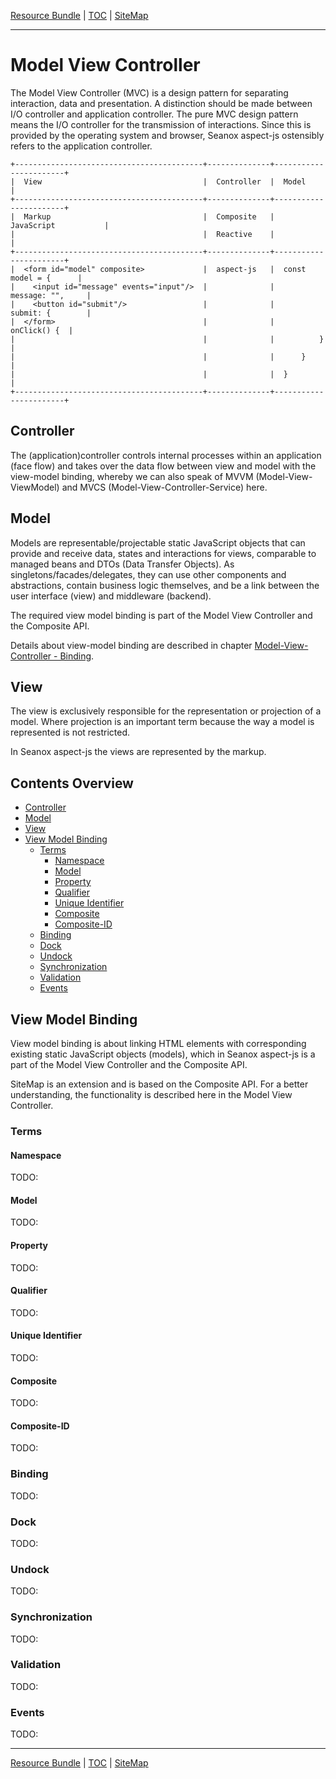 [Resource Bundle](message.md) | [TOC](README.md#model-view-controller) | [SiteMap](sitemap.md)
- - -

# Model View Controller

The Model View Controller (MVC) is a design pattern for separating interaction,
data and presentation. A distinction should be made between I/O controller and
application controller. The pure MVC design pattern means the I/O controller for
the transmission of interactions. Since this is provided by the operating system
and browser, Seanox aspect-js ostensibly refers to the application controller.

```
+------------------------------------------+--------------+-----------------------+
|  View                                    |  Controller  |  Model                |
+------------------------------------------+--------------+-----------------------+
|  Markup                                  |  Composite   |  JavaScript           |
|                                          |  Reactive    |                       |
+------------------------------------------+--------------+-----------------------+
|  <form id="model" composite>             |  aspect-js   |  const model = {      |
|    <input id="message" events="input"/>  |              |      message: "",     | 
|    <button id="submit"/>                 |              |      submit: {        |
|  </form>                                 |              |          onClick() {  |
|                                          |              |          }            |
|                                          |              |      }                |
|                                          |              |  }                    |
+------------------------------------------+--------------+-----------------------+
```


## Controller

The (application)controller controls internal processes within an application
(face flow) and takes over the data flow between view and model with the
view-model binding, whereby we can also speak of MVVM (Model-View-ViewModel) and
MVCS (Model-View-Controller-Service) here.


## Model

Models are representable/projectable static JavaScript objects that can provide
and receive data, states and interactions for views, comparable to managed beans
and DTOs (Data Transfer Objects). As singletons/facades/delegates, they can use
other components and abstractions, contain business logic themselves, and be a
link between the user interface (view) and middleware (backend).

The required view model binding is part of the Model View Controller and the
Composite API.

Details about view-model binding are described in chapter
[Model-View-Controller - Binding](mvc.md#binding).


## View

The view is exclusively responsible for the representation or projection of a
model. Where projection is an important term because the way a model is
represented is not restricted.

In Seanox aspect-js the views are represented by the markup.


## Contents Overview

* [Controller](#controller)
* [Model](#model)
* [View](#view)
* [View Model Binding](#view-model-binding)
  * [Terms](#terms)
    * [Namespace](#namespace)
    * [Model](#model)
    * [Property](#property)
    * [Qualifier](#qualifier)
    * [Unique Identifier](#unique-identifier)
    * [Composite](#composite)
    * [Composite-ID](#composite-id)
  * [Binding](#binding)
  * [Dock](#dock)
  * [Undock](#undock)
  * [Synchronization](#synchronization)
  * [Validation](#validation)
  * [Events](#events)


## View Model Binding

View model binding is about linking HTML elements with corresponding existing
static JavaScript objects (models), which in Seanox aspect-js is a part of the
Model View Controller and the Composite API.

SiteMap is an extension and is based on the Composite API. For a better
understanding, the functionality is described here in the Model View Controller.


### Terms


#### Namespace

TODO:


#### Model

TODO:


#### Property

TODO:


#### Qualifier

TODO:


#### Unique Identifier

TODO:


#### Composite

TODO:


#### Composite-ID

TODO:


### Binding

TODO:


### Dock

TODO:


### Undock

TODO:


### Synchronization

TODO:


### Validation

TODO:


### Events

TODO:


- - -

[Resource Bundle](message.md) | [TOC](README.md#model-view-controller) | [SiteMap](sitemap.md)
